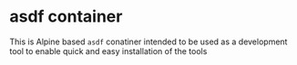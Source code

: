 # asdf container

This is Alpine based `asdf` conatiner intended to be used as a development tool to enable quick and easy installation of the tools 